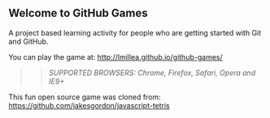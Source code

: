 ## Welcome to GitHub Games

A project based learning activity for people who are getting started with Git and GitHub.

You can play the game at: http://lmillea.github.io/github-games/

>> _*SUPPORTED BROWSERS*: Chrome, Firefox, Safari, Opera and IE9+_

This fun open source game was cloned from: https://github.com/jakesgordon/javascript-tetris
